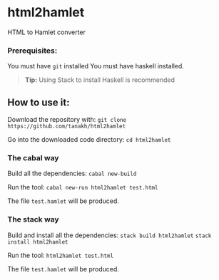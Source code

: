 # html2hamlet

HTML to Hamlet converter

### Prerequisites:
You must have `git` installed
You must have haskell installed.

> **Tip:** Using Stack to install Haskell is recommended

## How to use it:

Download the repository with:
`git clone https://github.com/tanakh/html2hamlet`

Go into the downloaded code directory:
`cd html2hamlet`

### The cabal way

Build all the dependencies:
`cabal new-build`

Run the tool:
`cabal new-run html2hamlet test.html`

The file `test.hamlet` will be produced.

### The stack way

Build and install all the dependencies:
`stack build html2hamlet`
`stack install html2hamlet`

Run the tool:
`html2hamlet test.html`

The file `test.hamlet` will be produced.
